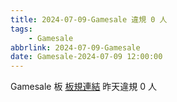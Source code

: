 ```yaml
---
title: 2024-07-09-Gamesale 違規 0 人
tags:
    - Gamesale
abbrlink: 2024-07-09-Gamesale
date: Gamesale-2024-07-09 12:00:00
---
```

Gamesale 板 [板規連結](https://www.ptt.cc/bbs/Gossiping/M.1637425085.A.07D.html)
昨天違規 0 人
